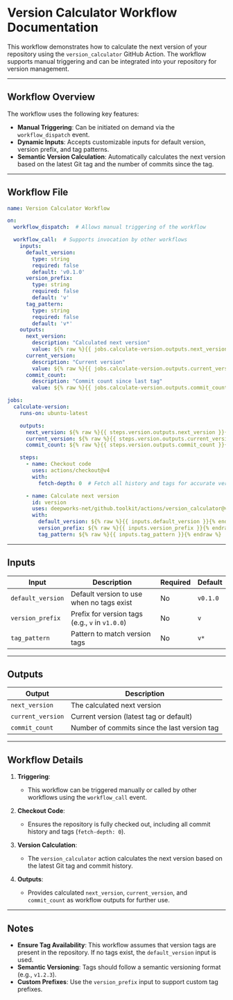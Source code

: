 # Version Calculator Workflow Documentation

This workflow demonstrates how to calculate the next version of your repository using the `version_calculator` GitHub Action. The workflow supports manual triggering and can be integrated into your repository for version management.

---

## Workflow Overview

The workflow uses the following key features:

- **Manual Triggering**: Can be initiated on demand via the `workflow_dispatch` event.
- **Dynamic Inputs**: Accepts customizable inputs for default version, version prefix, and tag patterns.
- **Semantic Version Calculation**: Automatically calculates the next version based on the latest Git tag and the number of commits since the tag.

---

## Workflow File

```yaml
name: Version Calculator Workflow

on:
  workflow_dispatch:  # Allows manual triggering of the workflow

  workflow_call:  # Supports invocation by other workflows
    inputs:
      default_version:
        type: string
        required: false
        default: 'v0.1.0'
      version_prefix:
        type: string
        required: false
        default: 'v'
      tag_pattern:
        type: string
        required: false
        default: 'v*'
    outputs:
      next_version:
        description: "Calculated next version"
        value: ${% raw %}{{ jobs.calculate-version.outputs.next_version }}{% endraw %}
      current_version:
        description: "Current version"
        value: ${% raw %}{{ jobs.calculate-version.outputs.current_version }}{% endraw %}
      commit_count:
        description: "Commit count since last tag"
        value: ${% raw %}{{ jobs.calculate-version.outputs.commit_count }}{% endraw %}

jobs:
  calculate-version:
    runs-on: ubuntu-latest

    outputs:
      next_version: ${% raw %}{{ steps.version.outputs.next_version }}{% endraw %}
      current_version: ${% raw %}{{ steps.version.outputs.current_version }}{% endraw %}
      commit_count: ${% raw %}{{ steps.version.outputs.commit_count }}{% endraw %}

    steps:
      - name: Checkout code
        uses: actions/checkout@v4
        with:
          fetch-depth: 0  # Fetch all history and tags for accurate versioning

      - name: Calculate next version
        id: version
        uses: deepworks-net/github.toolkit/actions/version_calculator@v1
        with:
          default_version: ${% raw %}{{ inputs.default_version }}{% endraw %}
          version_prefix: ${% raw %}{{ inputs.version_prefix }}{% endraw %}
          tag_pattern: ${% raw %}{{ inputs.tag_pattern }}{% endraw %}
```

---

## Inputs

| Input            | Description                                         | Required | Default  |
|-------------------|-----------------------------------------------------|----------|----------|
| `default_version` | Default version to use when no tags exist           | No       | `v0.1.0` |
| `version_prefix`  | Prefix for version tags (e.g., `v` in `v1.0.0`)     | No       | `v`      |
| `tag_pattern`     | Pattern to match version tags                      | No       | `v*`     |

---

## Outputs

| Output            | Description                                      |
|--------------------|--------------------------------------------------|
| `next_version`     | The calculated next version                     |
| `current_version`  | Current version (latest tag or default)         |
| `commit_count`     | Number of commits since the last version tag    |

---

## Workflow Details

1. **Triggering**:
    - This workflow can be triggered manually or called by other workflows using the `workflow_call` event.

2. **Checkout Code**:
    - Ensures the repository is fully checked out, including all commit history and tags (`fetch-depth: 0`).

3. **Version Calculation**:
    - The `version_calculator` action calculates the next version based on the latest Git tag and commit history.

4. **Outputs**:
    - Provides calculated `next_version`, `current_version`, and `commit_count` as workflow outputs for further use.

---

## Notes

- **Ensure Tag Availability**: This workflow assumes that version tags are present in the repository. If no tags exist, the `default_version` input is used.
- **Semantic Versioning**: Tags should follow a semantic versioning format (e.g., `v1.2.3`).
- **Custom Prefixes**: Use the `version_prefix` input to support custom tag prefixes.
